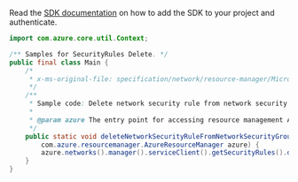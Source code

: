 Read the [SDK documentation](https://github.com/Azure/azure-sdk-for-java/blob/azure-resourcemanager_2.12.0/sdk/resourcemanager/azure-resourcemanager/README.md) on how to add the SDK to your project and authenticate.

```java
import com.azure.core.util.Context;

/** Samples for SecurityRules Delete. */
public final class Main {
    /*
     * x-ms-original-file: specification/network/resource-manager/Microsoft.Network/stable/2021-05-01/examples/NetworkSecurityGroupRuleDelete.json
     */
    /**
     * Sample code: Delete network security rule from network security group.
     *
     * @param azure The entry point for accessing resource management APIs in Azure.
     */
    public static void deleteNetworkSecurityRuleFromNetworkSecurityGroup(
        com.azure.resourcemanager.AzureResourceManager azure) {
        azure.networks().manager().serviceClient().getSecurityRules().delete("rg1", "testnsg", "rule1", Context.NONE);
    }
}
```
